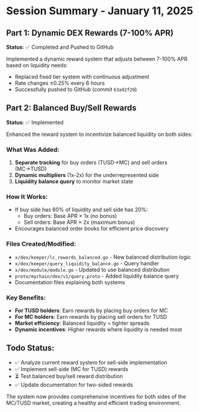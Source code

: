 # Session Summary - January 11, 2025

## Part 1: Dynamic DEX Rewards (7-100% APR)
**Status**: ✅ Completed and Pushed to GitHub

Implemented a dynamic reward system that adjusts between 7-100% APR based on liquidity needs:
- Replaced fixed tier system with continuous adjustment
- Rate changes ±0.25% every 6 hours
- Successfully pushed to GitHub (commit `63a92f29`)

## Part 2: Balanced Buy/Sell Rewards
**Status**: ✅ Implemented

Enhanced the reward system to incentivize balanced liquidity on both sides:

### What Was Added:
1. **Separate tracking** for buy orders (TUSD→MC) and sell orders (MC→TUSD)
2. **Dynamic multipliers** (1x-2x) for the underrepresented side
3. **Liquidity balance query** to monitor market state

### How It Works:
- If buy side has 80% of liquidity and sell side has 20%:
  - Buy orders: Base APR × 1x (no bonus)
  - Sell orders: Base APR × 2x (maximum bonus)
- Encourages balanced order books for efficient price discovery

### Files Created/Modified:
- `x/dex/keeper/lc_rewards_balanced.go` - New balanced distribution logic
- `x/dex/keeper/query_liquidity_balance.go` - Query handler
- `x/dex/module/module.go` - Updated to use balanced distribution
- `proto/mychain/dex/v1/query.proto` - Added liquidity balance query
- Documentation files explaining both systems

### Key Benefits:
- **For TUSD holders**: Earn rewards by placing buy orders for MC
- **For MC holders**: Earn rewards by placing sell orders for TUSD
- **Market efficiency**: Balanced liquidity = tighter spreads
- **Dynamic incentives**: Higher rewards where liquidity is needed most

## Todo Status:
- ✅ Analyze current reward system for sell-side implementation
- ✅ Implement sell-side (MC for TUSD) rewards
- ⏳ Test balanced buy/sell reward distribution
- ✅ Update documentation for two-sided rewards

The system now provides comprehensive incentives for both sides of the MC/TUSD market, creating a healthy and efficient trading environment.